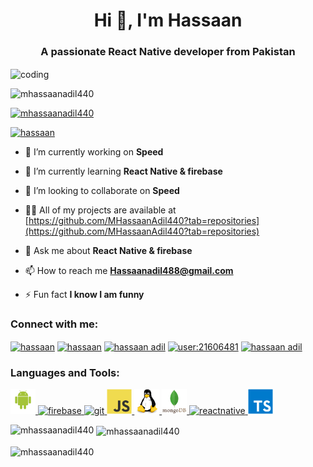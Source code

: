 <h1 align="center">Hi 👋, I'm Hassaan</h1>
<h3 align="center">A passionate React Native developer from Pakistan</h3>

<img align="center" alt="coding" width="400" src="https://i.giphy.com/media/M9gbBd9nbDrOTu1Mqx/giphy.webp" >

<p align="left"> <img src="https://komarev.com/ghpvc/?username=mhassaanadil440&label=Profile%20views&color=0e75b6&style=flat" alt="mhassaanadil440" /> </p>

<p align="left"> <a href="https://github.com/ryo-ma/github-profile-trophy"><img src="https://github-profile-trophy.vercel.app/?username=mhassaanadil440" alt="mhassaanadil440" /></a> </p>

<p align="left"> <a href="https://twitter.com/just_hassaan" target="blank"><img src="https://img.shields.io/twitter/follow/hassaan?logo=twitter&style=for-the-badge" alt="hassaan" /></a> </p>

- 🔭 I’m currently working on **Speed**

- 🌱 I’m currently learning **React Native & firebase**

- 👯 I’m looking to collaborate on **Speed**

- 👨‍💻 All of my projects are available at [https://github.com/MHassaanAdil440?tab=repositories](https://github.com/MHassaanAdil440?tab=repositories)

- 💬 Ask me about **React Native & firebase**

- 📫 How to reach me **Hassaanadil488@gmail.com**

- ⚡ Fun fact **I know I am funny**

<h3 align="left">Connect with me:</h3>
<p align="left">
<a href="https://codepen.io/hassaan" target="blank"><img align="center" src="https://raw.githubusercontent.com/rahuldkjain/github-profile-readme-generator/master/src/images/icons/Social/codepen.svg" alt="hassaan" height="30" width="40" /></a>
<a href="https://twitter.com/hassaan" target="blank"><img align="center" src="https://raw.githubusercontent.com/rahuldkjain/github-profile-readme-generator/master/src/images/icons/Social/twitter.svg" alt="hassaan" height="30" width="40" /></a>
<a href="https://linkedin.com/in/hassaan adil" target="blank"><img align="center" src="https://raw.githubusercontent.com/rahuldkjain/github-profile-readme-generator/master/src/images/icons/Social/linked-in-alt.svg" alt="hassaan adil" height="30" width="40" /></a>
<a href="https://stackoverflow.com/users/user:21606481" target="blank"><img align="center" src="https://raw.githubusercontent.com/rahuldkjain/github-profile-readme-generator/master/src/images/icons/Social/stack-overflow.svg" alt="user:21606481" height="30" width="40" /></a>
<a href="https://fb.com/hassaan adil" target="blank"><img align="center" src="https://raw.githubusercontent.com/rahuldkjain/github-profile-readme-generator/master/src/images/icons/Social/facebook.svg" alt="hassaan adil" height="30" width="40" /></a>
</p>

<h3 align="left">Languages and Tools:</h3>
<p align="left"> <a href="https://developer.android.com" target="_blank" rel="noreferrer"> <img src="https://raw.githubusercontent.com/devicons/devicon/master/icons/android/android-original-wordmark.svg" alt="android" width="40" height="40"/> </a> <a href="https://firebase.google.com/" target="_blank" rel="noreferrer"> <img src="https://www.vectorlogo.zone/logos/firebase/firebase-icon.svg" alt="firebase" width="40" height="40"/> </a> <a href="https://git-scm.com/" target="_blank" rel="noreferrer"> <img src="https://www.vectorlogo.zone/logos/git-scm/git-scm-icon.svg" alt="git" width="40" height="40"/> </a> <a href="https://developer.mozilla.org/en-US/docs/Web/JavaScript" target="_blank" rel="noreferrer"> <img src="https://raw.githubusercontent.com/devicons/devicon/master/icons/javascript/javascript-original.svg" alt="javascript" width="40" height="40"/> </a> <a href="https://www.linux.org/" target="_blank" rel="noreferrer"> <img src="https://raw.githubusercontent.com/devicons/devicon/master/icons/linux/linux-original.svg" alt="linux" width="40" height="40"/> </a> <a href="https://www.mongodb.com/" target="_blank" rel="noreferrer"> <img src="https://raw.githubusercontent.com/devicons/devicon/master/icons/mongodb/mongodb-original-wordmark.svg" alt="mongodb" width="40" height="40"/> </a> <a href="https://reactnative.dev/" target="_blank" rel="noreferrer"> <img src="https://reactnative.dev/img/header_logo.svg" alt="reactnative" width="40" height="40"/> </a> <a href="https://www.typescriptlang.org/" target="_blank" rel="noreferrer"> <img src="https://raw.githubusercontent.com/devicons/devicon/master/icons/typescript/typescript-original.svg" alt="typescript" width="40" height="40"/> </a> </p>

<p><img align="left" src="https://github-readme-stats.vercel.app/api/top-langs?username=mhassaanadil440&show_icons=true&locale=en&layout=compact" alt="mhassaanadil440" /></p>

<p>&nbsp;<img align="center" src="https://github-readme-stats.vercel.app/api?username=mhassaanadil440&show_icons=true&locale=en" alt="mhassaanadil440" /></p>

<p><img align="center" src="https://github-readme-streak-stats.herokuapp.com/?user=mhassaanadil440&" alt="mhassaanadil440" /></p>
